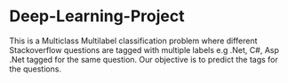 # Deep-Learning-Project
This is a Multiclass Multilabel classification problem where different Stackoverflow questions are tagged with multiple labels e.g .Net, C#, Asp .Net tagged for the same question. Our objective is to predict the tags for the questions.
